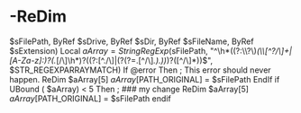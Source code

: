 # -ReDim
$sFilePath, ByRef $sDrive, ByRef $sDir, ByRef $sFileName, ByRef $sExtension)     Local $aArray = StringRegExp($sFilePath, "^\h*((?:\\\\\?\\)*(\\\\[^\?\/\\]+|[A-Za-z]:)?(.*[\/\\]\h*)?((?:[^\.\/\\]|(?(?=\.[^\/\\]*\.)\.))*)?([^\/\\]*))$", $STR_REGEXPARRAYMATCH)     If @error Then ; This error should never happen.         ReDim $aArray[5]         $aArray[$PATH_ORIGINAL] = $sFilePath     EndIf     if UBound ( $aArray) &lt; 5 Then ; ### my change         ReDim $aArray[5]         $aArray[$PATH_ORIGINAL] = $sFilePath     endif
